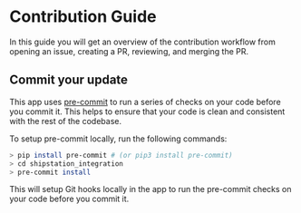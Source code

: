 <!-- Copyright (c) 2024, AgriTheory and contributors
For license information, please see license.txt-->

# Contribution Guide

In this guide you will get an overview of the contribution workflow from opening an issue, creating a PR, reviewing, and merging the PR.

## Commit your update

This app uses [pre-commit](https://github.com/pre-commit/pre-commit) to run a series of checks on your code before you commit it. This helps to ensure that your code is clean and consistent with the rest of the codebase.

To setup pre-commit locally, run the following commands:

```bash
> pip install pre-commit # (or pip3 install pre-commit)
> cd shipstation_integration
> pre-commit install
```

This will setup Git hooks locally in the app to run the pre-commit checks on your code before you commit it.
